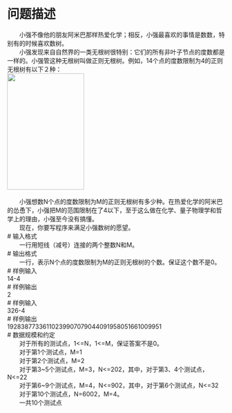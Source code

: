 <div id="pcont1" style="margin-top:20px; display:block;">

# 问题描述

<div class="pdcont">　　小强不像他的朋友阿米巴那样热爱化学；相反，小强最喜欢的事情是数数，特别有的时候喜欢数树。<br/>
　　小强发现来自自然界的一类无根树很特别：它们的所有非叶子节点的度数都是一样的。小强管这种无根树叫做正则无根树。例如，14个点的度数限制为4的正则无根树有以下２种：<br/>
<img width="178" height="269" src="source/tsinsen/A1287/img/aHR0cDovL3d3dy50c2luc2VuLmNvbS9SZXF1aXJlRmlsZS5kbz9maWQ9SDJuakRMSEw=.do"/><br/>
<br/>
　　小强想数N个点的度数限制为M的正则无根树有多少种。在热爱化学的阿米巴的怂恿下，小强把M的范围限制在了4以下，至于这么做在化学、量子物理学和哲学上的理由，小强至今没有搞懂。<br/>
　　现在，你要写程序来满足小强数树的愿望。</div>
# 输入格式

<div class="pdcont">　　一行用短线（减号）连接的两个整数N和M。</div>
# 输出格式

<div class="pdcont">　　一行，表示N个点的度数限制为M的正则无根树的个数。保证这个数不是0。</div>
# 样例输入

<div class="pddata">14-4</div>
# 样例输出

<div class="pddata">2</div>
# 样例输入

<div class="pddata">326-4</div>
# 样例输出

<div class="pddata">19283877336110239907079044091958051661009951</div>
# 数据规模和约定

<div class="pdcont">　　对于所有的测试点，1&lt;=N，1&lt;=M，保证答案不是0。<br/>
　　对于第1个测试点，M=1<br/>
　　对于第2个测试点，M=2<br/>
　　对于第3~5个测试点，M=3，N&lt;=202，其中，对于第3、4个测试点，N&lt;=22<br/>
　　对于第6~9个测试点，M=4，N&lt;=902，其中，对于第6个测试点，N&lt;=32<br/>
　　对于第10个测试点，N=6002，M=4。<br/>
　　一共10个测试点</div>

</div>